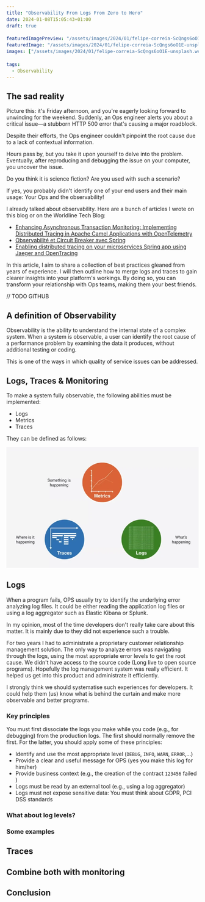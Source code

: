 ```yaml
---
title: "Observability From Logs From Zero to Hero"
date: 2024-01-08T15:05:43+01:00
draft: true
  
featuredImagePreview: "/assets/images/2024/01/felipe-correia-ScQngs6oO1E-unsplash.webp"
featuredImage: "/assets/images/2024/01/felipe-correia-ScQngs6oO1E-unsplash.webp"
images: ["/assets/images/2024/01/felipe-correia-ScQngs6oO1E-unsplash.webp"]

tags:
  - Observability
---
```


## The sad reality

Picture this: it's Friday afternoon, and you're eagerly looking forward to unwinding for the weekend. 
Suddenly, an Ops engineer alerts you about a critical issue—a stubborn HTTP 500 error that's causing a major roadblock.

Despite their efforts, the Ops engineer couldn't pinpoint the root cause due to a lack of contextual information.

Hours pass by, but you take it upon yourself to delve into the problem. 
Eventually, after reproducing and debugging the issue on your computer, you uncover the issue.

Do you think it is science fiction?
Are you used with such a scenario? 

If yes, you probably didn't identify one of your end users and their main usage: Your Ops and the observability!

I already talked about observability. 
Here are a bunch of articles I wrote on this blog or on the Worldline Tech Blog:

* [Enhancing Asynchronous Transaction Monitoring: Implementing Distributed Tracing in Apache Camel Applications with OpenTelemetry](https://blog.touret.info/2023/09/05/distributed-tracing-opentelemetry-camel-artemis/)
* [Observabilité et Circuit Breaker avec Spring](https://blog.touret.info/2021/07/26/observabilite-et-circuit-breaker-avec-spring/)
* [Enabling distributed tracing on your microservices Spring app using Jaeger and OpenTracing](https://blog.worldline.tech/2021/09/22/enabling_distributed_tracing_in_spring_apps.html)

In this article, I aim to share a collection of best practices gleaned from years of experience.
I will then outline how to merge logs and traces to gain clearer insights into your platform's workings. 
By doing so, you can transform your relationship with Ops teams, making them your best friends.

// TODO GITHUB

## A definition of Observability
Observability is the ability to understand the internal state of a complex system. 
When a system is observable, a user can identify the root cause of a performance problem by examining the data it produces, without additional testing or coding.

This is one of the ways in which quality of service issues can be addressed.

## Logs, Traces & Monitoring

To make a system fully observable, the following abilities must be implemented:
* Logs
* Metrics
* Traces

They can be defined as follows:

![monitoring](/assets/images/2024/01/image-2023-8-1_9-44-11.webp)

## Logs

When a program fails, OPS usually try to identify the underlying error analyzing log files.
It could be either reading the application log files or using a log aggregator such as Elastic Kibana or Splunk.

In my opinion, most of the time developers don't really take care about this matter.
It is mainly due to they did not experience such a trouble.

For two years I had to administrate a proprietary customer relationship management solution. 
The only way to analyze errors was navigating through the logs, using the most appropriate error levels to get the root cause.
We didn't have access to the source code (Long live to open source programs).
Hopefully the log management system was really efficient. 
It helped us get into this product and administrate it efficiently.

I strongly think we should systematise such experiences for developers. 
It could help them (us) know what is behind the curtain and make more observable and better programs.

### Key principles

You must first dissociate the logs you make while you code (e.g., for debugging) from the production logs.
The first should normally remove the first.
For the latter, you should apply some of these principles:

* Identify and use the most appropriate level (``DEBUG``, ``INFO``, ``WARN``, ``ERROR``,...)
* Provide a clear and useful message for OPS (yes you make this log for him/her)
* Provide business context (e.g., the creation of the contract ``123456`` failed )
* Logs must be read by an external tool (e.g., using a log aggregator)
* Logs must not expose sensitive data: You must think about GDPR, PCI DSS standards

### What about log levels?

### Some examples

## Traces

## Combine both with monitoring

## Conclusion
